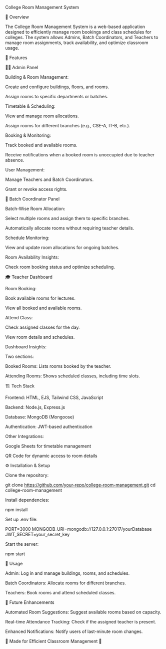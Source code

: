 College Room Management System

📌 Overview

The College Room Management System is a web-based application designed to efficiently manage room bookings and class schedules for colleges. The system allows Admins, Batch Coordinators, and Teachers to manage room assignments, track availability, and optimize classroom usage.

🚀 Features

👨‍💼 Admin Panel

Building & Room Management:

Create and configure buildings, floors, and rooms.

Assign rooms to specific departments or batches.

Timetable & Scheduling:

View and manage room allocations.

Assign rooms for different branches (e.g., CSE-A, IT-B, etc.).

Booking & Monitoring:

Track booked and available rooms.

Receive notifications when a booked room is unoccupied due to teacher absence.

User Management:

Manage Teachers and Batch Coordinators.

Grant or revoke access rights.

📅 Batch Coordinator Panel

Batch-Wise Room Allocation:

Select multiple rooms and assign them to specific branches.

Automatically allocate rooms without requiring teacher details.

Schedule Monitoring:

View and update room allocations for ongoing batches.

Room Availability Insights:

Check room booking status and optimize scheduling.

🎓 Teacher Dashboard

Room Booking:

Book available rooms for lectures.

View all booked and available rooms.

Attend Class:

Check assigned classes for the day.

View room details and schedules.

Dashboard Insights:

Two sections:

Booked Rooms: Lists rooms booked by the teacher.

Attending Rooms: Shows scheduled classes, including time slots.

🏗️ Tech Stack

Frontend: HTML, EJS, Tailwind CSS, JavaScript

Backend: Node.js, Express.js

Database: MongoDB (Mongoose)

Authentication: JWT-based authentication

Other Integrations:

Google Sheets for timetable management

QR Code for dynamic access to room details

⚙️ Installation & Setup

Clone the repository:

git clone https://github.com/your-repo/college-room-management.git
cd college-room-management

Install dependencies:

npm install

Set up .env file:

PORT=3000
MONGODB_URI=mongodb://127.0.0.1:27017/yourDatabase
JWT_SECRET=your_secret_key

Start the server:

npm start

📌 Usage

Admin: Log in and manage buildings, rooms, and schedules.

Batch Coordinators: Allocate rooms for different branches.

Teachers: Book rooms and attend scheduled classes.

📝 Future Enhancements

Automated Room Suggestions: Suggest available rooms based on capacity.

Real-time Attendance Tracking: Check if the assigned teacher is present.

Enhanced Notifications: Notify users of last-minute room changes.

🎯 Made for Efficient Classroom Management 🚀
